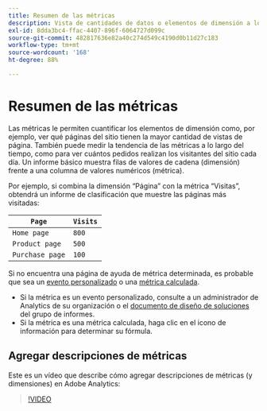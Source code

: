```yaml
---
title: Resumen de las métricas
description: Vista de cantidades de datos o elementos de dimensión a lo largo del tiempo.
exl-id: 8dda3bc4-ffac-4407-896f-6064727d099c
source-git-commit: 482817636e82a40c274d549c4190d0b11d27c183
workflow-type: tm+mt
source-wordcount: '168'
ht-degree: 88%

---
```


# Resumen de las métricas

Las métricas le permiten cuantificar los elementos de dimensión como, por ejemplo, ver qué páginas del sitio tienen la mayor cantidad de vistas de página. También puede medir la tendencia de las métricas a lo largo del tiempo, como para ver cuántos pedidos realizan los visitantes del sitio cada día. Un informe básico muestra filas de valores de cadena (dimensión) frente a una columna de valores numéricos (métrica).

Por ejemplo, si combina la dimensión “Página” con la métrica “Visitas”, obtendrá un informe de clasificación que muestre las páginas más visitadas:

| `Page` | `Visits` |
| --- | --- |
| `Home page` | `800` |
| `Product page` | `500` |
| `Purchase page` | `100` |

Si no encuentra una página de ayuda de métrica determinada, es probable que sea un [evento personalizado](custom-events.md) o una [métrica calculada](../c-calcmetrics/cm-overview.md).

* Si la métrica es un evento personalizado, consulte a un administrador de Analytics de su organización o el [documento de diseño de soluciones](/help/implement/prepare/solution-design.md) del grupo de informes.
* Si la métrica es una métrica calculada, haga clic en el icono de información para determinar su fórmula.

## Agregar descripciones de métricas

Este es un vídeo que describe cómo agregar descripciones de métricas (y dimensiones) en Adobe Analytics:

>[!VIDEO](https://video.tv.adobe.com/v/25453/?quality=12)
